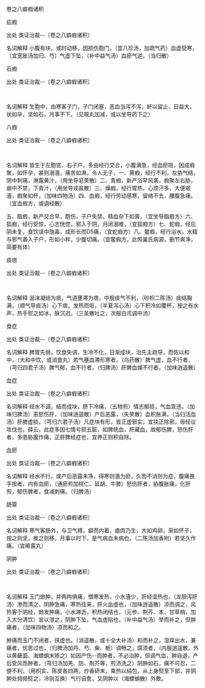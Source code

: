 卷之八癖瘕诸积

疝瘕

出处 类证治裁--〔卷之八癖瘕诸积〕 

名词解释 小腹有块，或时动移，因损伤胞门，（宜八珍汤，加疏气药）血虚受寒，（宜宽胀汤加归、芍）气虚下坠，（补中益气汤）血瘀气逆。（当归散） 

石瘕

出处 类证治裁--〔卷之八癖瘕诸积〕

 

名词解释 生胞中，由寒客子门，子门闭塞，恶血当泻不泻，衃以留止，日益大，状如孕，坚如石，月事不下。（见晛丸加减，或以坐导药下之）

八瘕

出处 类证治裁--〔卷之八癖瘕诸积〕

 

名词解释 皆生于左胞宫，右子户，多由经行交合，小腹满急，经血瘀阻，因成瘕聚，如怀孕，甚则溺濇，痛苦如淋，令人无子，一、黄瘕，经行不利，左胁气结，阴中刺痛，淋露黄汁，（用坐导皂荚散）二、青瘕，新产浴早风袭，瘕聚左右胁，崩中不禁，下青汁，（用坐导戎盐散）三、燥瘕，经行胃热，心烦汗多，大便艰濇，瘕聚如杯，（加味四物汤）四、血瘕，经行劳动感寒，留络不去，腰腹急痛。（宜血瘕方，或调经散）

五、脂瘕，新产交合早，胞伤，子户失禁，精血杂下如膏，（宜坐导脂瘕方）六、狐瘕，经行受惊，心志恍惚，邪入于阴，月闭溺难，（宜狐瘕方）七、蛇瘕，经后阴未复，食饮误中虺毒，成形长而D5痛，（宜蛇瘕方）八、鳖瘕，经行浴水，水精与邪气袭入子户，形如小柈，少腹切痛。（宜鳖瘕方，此照巢氏病源，删节爽净，简要有体） 

痰痞

出处 类证治裁--〔卷之八癖瘕诸积〕

 

名词解释 涎沫凝结为痰，气道壅滞为痞，中脘痰气不利，（砂枳二陈汤）痰结胸满，（顺气导痰汤）心下痞，发热而呕，（半夏泻心汤）心下积冷如覆杯，按之有水声，热手熨之如冰，脉沉迟。（三圣散吐之，次服白朮调中汤） 

食症

出处 类证治裁--〔卷之八癖瘕诸积〕 

名词解释 脾胃先弱，饮食失调，生冷不化，日渐成块，治先主疏导，而佐以和中，（大和中饮，或消食丸）若气壅血滞形寒者，（乌药散）脾气虚，血不行者，（芎归四君子汤）脾气郁，血不行者，（归脾汤）肝脾血燥不行者。（加味逍遥散）

血症

出处 类证治裁--〔卷之八癖瘕诸积〕 

名词解释 经水不调，结而成块，脐下冷痛，（五物煎）情志郁损，气血乖违，（加味归脾汤）恚怒伤肝，（加味逍遥散）产后恶露，（失笑散）血积胀满，（当归活血汤）肝脾虚损，（芎归六君子汤）凡症块有形，皆正虚邪实，宜扶正除邪，毋轻议攻伐也，薛云，此症多因七情亏损五脏，如脾统血，肝藏血，故郁伤脾，怒伤肝者，多患胁腹作痛，正肝脾经症也，宜养正则积自除。

血瘀

出处 类证治裁--〔卷之八癖瘕诸积〕 

名词解释 经水不行，或产后恶露未净，得寒则濇为瘀，久而不消则为症，腹痛畏手按者，内有血瘀，（通瘀煎加桃仁、延胡、牛膝）怒伤肝者，胁腹胀痛，化肝煎，郁伤脾者，食减刺痛。（归脾汤） 

肠覃

出处 类证治裁--〔卷之八癖瘕诸积〕 

名词解释 寒气客肠外，与卫气搏，癖而内着，瘜肉乃生，大如鸡卵，渐如怀子，按之则坚，推之则移，月事以时下，是气病血未病也，（二陈汤加香附）若坚久作痛。（宜晞露丸） 

阴肿

出处 类证治裁--〔卷之八癖瘕诸积〕

 

名词解释 玉门焮肿，并两拘俱痛，憎寒发热，小水濇少，肝经湿热也，（龙胆泻肝汤）渗而清之，阴肿急痛，寒热往来，肝火血虚也，（加味逍遥散）凉而调之，风热客于阴经，焮发肿痛，小水淋沥，积热闭结也，（元参、荆芥、本、甘草梢，加入大分清饮）宣以泄之，阴肿下坠，气血虚陷也，（补中益气汤）举而补之，但肿痛者，（加味四物汤）凉而和之。

肿痛而玉门不闭者，挟虚也，（消遥散，或十全大补汤）和而补之，湿痒出水，兼痛者，忧思过也，（归脾汤加丹、芍、柴、栀）调畅之，腐溃者，（内服逍遥散，外以黄蘗面、海螵蛸末掺之）如因产伤--而肿者，不必治肿，但调气血，肿自退，产后受风而肿者，（芎归汤加羌、防、荆芥等，煎汤洗之）阴肿如石，痛不可忍，二便不利，（用枳实、陈皮各四两，炒香研末，乘热以绢包，从上身熨至下部，并阴肿处频频熨之，冷则互换）气行自愈，又阴肿以（海螵蛸散）外敷。


